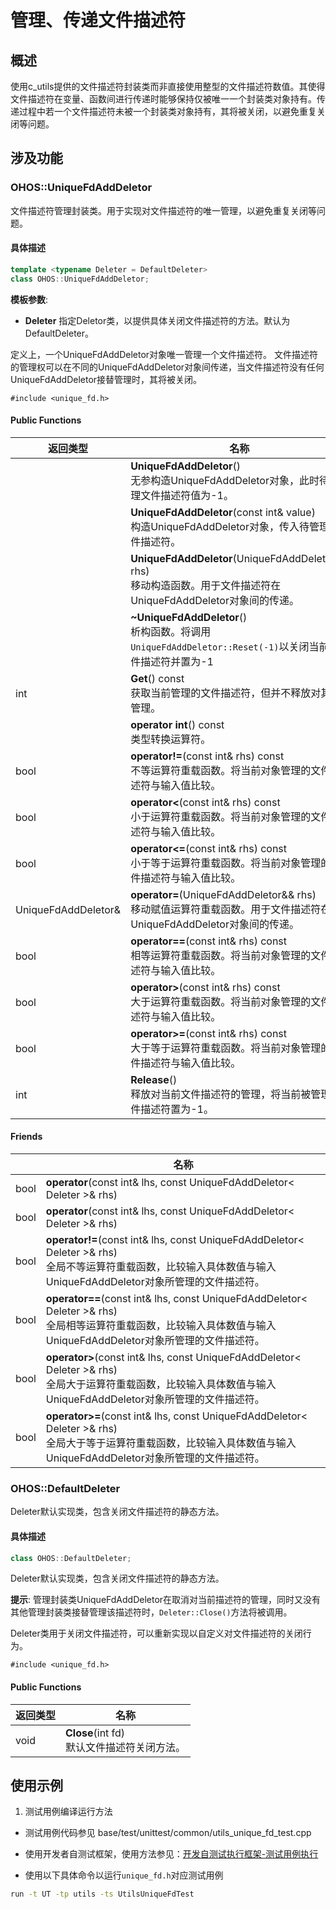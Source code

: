 # 管理、传递文件描述符

## 概述
使用c_utils提供的文件描述符封装类而非直接使用整型的文件描述符数值。其使得文件描述符在变量、函数间进行传递时能够保持仅被唯一一个封装类对象持有。传递过程中若一个文件描述符未被一个封装类对象持有，其将被关闭，以避免重复关闭等问题。

## 涉及功能
### OHOS::UniqueFdAddDeletor

文件描述符管理封装类。用于实现对文件描述符的唯一管理，以避免重复关闭等问题。 

#### 具体描述

```cpp
template <typename Deleter = DefaultDeleter>
class OHOS::UniqueFdAddDeletor;
```

**模板参数**: 

* **Deleter** 指定Deletor类，以提供具体关闭文件描述符的方法。默认为DefaultDeleter。 

定义上，一个UniqueFdAddDeletor对象唯一管理一个文件描述符。 文件描述符的管理权可以在不同的UniqueFdAddDeletor对象间传递，当文件描述符没有任何UniqueFdAddDeletor接替管理时，其将被关闭。 

`#include <unique_fd.h>`

#### Public Functions

| 返回类型                                                               | 名称                                                                                                                                          |
| ------------------------------------------------------------------ | ------------------------------------------------------------------------------------------------------------------------------------------- |
|                                                                    | **UniqueFdAddDeletor**()<br>无参构造UniqueFdAddDeletor对象，此时待管理文件描述符值为-1。                                                                        |
|                                                                    | **UniqueFdAddDeletor**(const int& value)<br>构造UniqueFdAddDeletor对象，传入待管理文件描述符。                                                             |
|                                                                    | **UniqueFdAddDeletor**(UniqueFdAddDeletor&& rhs)<br>移动构造函数。用于文件描述符在UniqueFdAddDeletor对象间的传递。 |
|                                                                    | **~UniqueFdAddDeletor**()<br>析构函数。将调用`UniqueFdAddDeletor::Reset(-1)`以关闭当前文件描述符并置为-1                                                         |
| int                                                                | **Get**() const<br>获取当前管理的文件描述符，但并不释放对其的管理。                                                                                                 |
|                                                                    | **operator int**() const<br>类型转换运算符。                                                                                                        |
| bool                                                               | **operator!=**(const int& rhs) const<br>不等运算符重载函数。将当前对象管理的文件描述符与输入值比较。                                                                     |
| bool                                                               | **operator<**(const int& rhs) const<br>小于运算符重载函数。将当前对象管理的文件描述符与输入值比较。                                                                      |
| bool                                                               | **operator<=**(const int& rhs) const<br>小于等于运算符重载函数。将当前对象管理的文件描述符与输入值比较。                                                                   |
| UniqueFdAddDeletor& | **operator=**(UniqueFdAddDeletor&& rhs)<br>移动赋值运算符重载函数。用于文件描述符在UniqueFdAddDeletor对象间的传递。     |
| bool                                                               | **operator==**(const int& rhs) const<br>相等运算符重载函数。将当前对象管理的文件描述符与输入值比较。                                                                     |
| bool                                                               | **operator>**(const int& rhs) const<br>大于运算符重载函数。将当前对象管理的文件描述符与输入值比较。                                                                      |
| bool                                                               | **operator>=**(const int& rhs) const<br>大于等于运算符重载函数。将当前对象管理的文件描述符与输入值比较。                                                                   |
| int                                                                | **Release**()<br>释放对当前文件描述符的管理，将当前被管理文件描述符置为-1。                                                                                             |

#### Friends

|      | 名称                                                                                                                                                                                   |
| ---- | ------------------------------------------------------------------------------------------------------------------------------------------------------------------------------------ |
| bool | **operator**(const int& lhs, const UniqueFdAddDeletor< Deleter >& rhs)                                                               |
| bool | **operator**(const int& lhs, const UniqueFdAddDeletor< Deleter >& rhs)                                                               |
| bool | **operator!=**(const int& lhs, const UniqueFdAddDeletor< Deleter >& rhs) <br>全局不等运算符重载函数，比较输入具体数值与输入UniqueFdAddDeletor对象所管理的文件描述符。   |
| bool | **operator==**(const int& lhs, const UniqueFdAddDeletor< Deleter >& rhs) <br>全局相等运算符重载函数，比较输入具体数值与输入UniqueFdAddDeletor对象所管理的文件描述符。   |
| bool | **operator>**(const int& lhs, const UniqueFdAddDeletor< Deleter >& rhs) <br>全局大于运算符重载函数，比较输入具体数值与输入UniqueFdAddDeletor对象所管理的文件描述符。    |
| bool | **operator>=**(const int& lhs, const UniqueFdAddDeletor< Deleter >& rhs) <br>全局大于等于运算符重载函数，比较输入具体数值与输入UniqueFdAddDeletor对象所管理的文件描述符。 |

### OHOS::DefaultDeleter

Deleter默认实现类，包含关闭文件描述符的静态方法。 

#### 具体描述

```cpp
class OHOS::DefaultDeleter;
```

Deleter默认实现类，包含关闭文件描述符的静态方法。 

**提示**: 管理封装类UniqueFdAddDeletor在取消对当前描述符的管理，同时又没有其他管理封装类接替管理该描述符时，`Deleter::Close()`方法将被调用。 

Deleter类用于关闭文件描述符，可以重新实现以自定义对文件描述符的关闭行为。 

`#include <unique_fd.h>`

#### Public Functions

| 返回类型 | 名称                                |
| ---- | --------------------------------- |
| void | **Close**(int fd)<br>默认文件描述符关闭方法。 |

## 使用示例

1. 测试用例编译运行方法

- 测试用例代码参见 base/test/unittest/common/utils_unique_fd_test.cpp

- 使用开发者自测试框架，使用方法参见：[开发自测试执行框架-测试用例执行](https://gitee.com/openharmony/testfwk_developer_test#%E6%B5%8B%E8%AF%95%E7%94%A8%E4%BE%8B%E6%89%A7%E8%A1%8C)

- 使用以下具体命令以运行`unique_fd.h`对应测试用例

```bash
run -t UT -tp utils -ts UtilsUniqueFdTest
```

